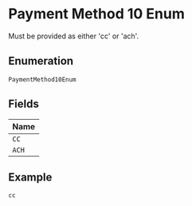 
# Payment Method 10 Enum

Must be provided as either 'cc' or 'ach'.

## Enumeration

`PaymentMethod10Enum`

## Fields

| Name |
|  --- |
| `CC` |
| `ACH` |

## Example

```
cc
```

